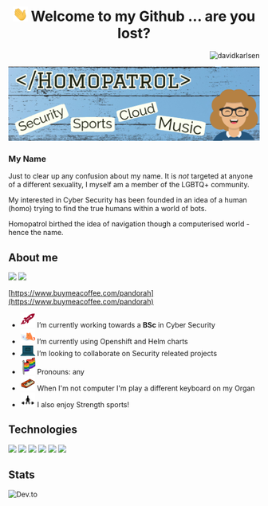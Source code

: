 # <h1 align="center"> <img src="https://raw.githubusercontent.com/Homopatrol/Homopatrol/master/gif/wave.gif" width="30px"> Welcome to my Github ... are you lost? </h1>

<p align="right"> <img src="https://komarev.com/ghpvc/?username=Homopatrol&label=Profile%20views&color=0e75b6&style=flat" alt="davidkarlsen" /> </p>

<!-- ![alt text](https://{insert your image URL} “add your alt text”)  ![alt text](https://{insert your image URL} “add your alt text”) -->


![Header](https://raw.githubusercontent.com/Homopatrol/Homopatrol/master/readme_header.png "Header")

### My Name

Just to clear up any confusion about my name. It is *not* targeted at anyone of a different sexuality, I myself am a member of the LGBTQ+ community.

My interested in Cyber Security has been founded in an idea of a human (homo) trying to find the true humans within a world of bots.

Homopatrol birthed the idea of navigation though a computerised world - hence the name.

## About me

<a href="https://www.instagram.com/Homopatrol"><img src="https://img.shields.io/badge/-Homopatrol-00008b?style=flat-square&logo=Instagram&logoColor=white"/></a>
<a href="http://linkedin.com/in/pandora-holladay-b01a241a9"><img src="https://img.shields.io/badge/-Pandora_Holladay-00008b?style=flat-square&logo=Linkedin&logoColor=white"/></a>

[https://www.buymeacoffee.com/pandorah](https://www.buymeacoffee.com/pandorah)

- <img src="https://raw.githubusercontent.com/Homopatrol/Homopatrol/master/gif/dmu.gif" width="30px"> I’m currently working towards a **BSc** in Cyber Security 
- <img src="https://raw.githubusercontent.com/Homopatrol/Homopatrol/master/gif/coding.gif" width="30px"> I’m currently using Openshift and Helm charts
- <img src="https://raw.githubusercontent.com/Homopatrol/Homopatrol/master/gif/computer.gif" width="30px"> I’m looking to collaborate on Security releated projects
- <img src="https://raw.githubusercontent.com/Homopatrol/Homopatrol/master/gif/flag.gif" width="30px"> Pronouns: any
- <img src="https://raw.githubusercontent.com/Homopatrol/Homopatrol/master/gif/keyboard.gif" width="30px"> When I'm not computer I'm play a different keyboard on my Organ 
- <img src="https://raw.githubusercontent.com/Homopatrol/Homopatrol/master/gif/gym.gif" width="30px"> I also enjoy Strength sports!
                                        
<!-- ![Quote](https://github-readme-quotes.herokuapp.com/quote?quoteCategory=life&theme=tokyonight&animation=default&layout=samuel&font=default) -->
                                               
## Technologies

![](https://img.shields.io/badge/OS-Linux-informational?style=flat&logo=linux&logoColor=white&color=00008b)
![](https://img.shields.io/badge/Code-Python-informational?style=flat&logo=python&logoColor=white&color=00008b)
![](https://img.shields.io/badge/Shell-Bash-informational?style=flat&logo=gnu-bash&logoColor=white&color=00008b)
![](https://img.shields.io/badge/Tools-Docker-informational?style=flat&logo=docker&logoColor=white&color=00008b)
![](https://img.shields.io/badge/Tools-Kubernetes-informational?style=flat&logo=kubernetes&logoColor=white&color=00008b)
![](https://img.shields.io/badge/Tools-Red_Hat_OpenShift-informational?style=flat&logo=red-hat-open-shift&logoColor=white&color=00008b)
 
## Stats

![Dev.to](https://github-readme-stats.vercel.app/api?username=Homopatrol&show_icons=true&theme=tokyonight)

<!--
**Homopatrol/Homopatrol** is a ✨ _special_ ✨ repository because its `README.md` (this file) appears on your GitHub profile.

Here are some ideas to get you started:

- 🔭 I’m currently working on...
- 🌱 I’m currently learning about Openshift and Helm charts
- 👯 I’m looking to collaborate on ...
- 🤔 I’m looking for help with ...
- 💬 Ask me about ...
- 📫 How to reach me: PandoraH@protonmail.com
- 😄 Pronouns: any
- ⚡ Fun fact: ...
-->
